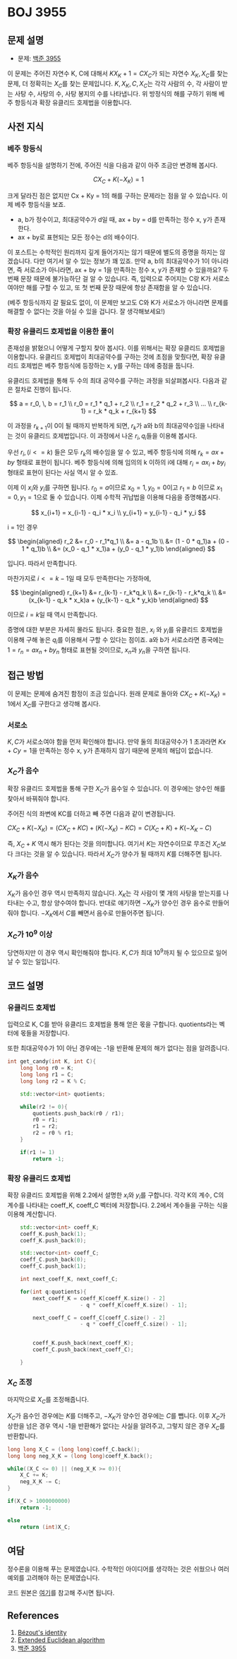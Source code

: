 # BOJ 3955

## 문제 설명

- 문제: [백준 3955](https://www.acmicpc.net/problem/3955)

이 문제는 주어진 자연수 K, C에 대해서 $KX_K + 1 = CX_C$가 되는 자연수 $X_K, X_C$를 찾는 문제, 더 정확히는 $X_C$를 찾는 문제입니다. $K, X_K, C, X_C$는 각각 사람의 수, 각 사람이 받는 사탕 수, 사탕의 수, 사탕 봉지의 수를 나타냅니다. 위 방정식의 해를 구하기 위해 베주 항등식과 확장 유클리드 호제법을 이용합니다.

## 사전 지식

### 베주 항등식

베주 항등식을 설명하기 전에, 주어진 식을 다음과 같이 아주 조금만 변경해 봅시다.

$$
CX_C + K(-X_K) = 1
$$

크게 달라진 점은 없지만 Cx + Ky = 1의 해를 구하는 문제라는 점을 알 수 있습니다. 이제 베주 항등식을 보죠.

>

- a, b가 정수이고, 최대공약수가 d일 때, ax + by = d를 만족하는 정수 x, y가 존재한다.
- ax + by로 표현되는 모든 정수는 d의 배수이다.

이 포스트는 수학적인 원리까지 깊게 들어가지는 않기 때문에 별도의 증명을 하지는 않겠습니다. 다만 여기서 알 수 있는 정보가 꽤 있죠. 만약 a, b의 최대공약수가 1이 아니라면, 즉 서로소가 아니라면, ax + by = 1을 만족하는 정수 x, y가 존재할 수 있을까요? 두 번째 문장 때문에 불가능하단 걸 알 수 있습니다. 즉, 입력으로 주어지는 C랑 K가 서로소여야만 해를 구할 수 있고, 또 첫 번째 문장 때문에 항상 존재함을 알 수 있습니다.

(베주 항등식까지 갈 필요도 없이, 이 문제만 보고도 C와 K가 서로소가 아니라면 문제를 해결할 수 없다는 것을 아실 수 있을 겁니다. 잘 생각해보세요!)

### 확장 유클리드 호제법을 이용한 풀이

존재성을 밝혔으니 어떻게 구할지 찾아 봅시다. 이를 위해서는 확장 유클리드 호제법을 이용합니다. 유클리드 호제법이 최대공약수를 구하는 것에 초점을 맞췄다면, 확장 유클리드 호제법은 베주 항등식에 등장하는 x, y를 구하는 데에 중점을 둡니다.

유클리드 호제법을 통해 두 수의 최대 공약수를 구하는 과정을 되살펴봅시다. 다음과 같은 절차로 진행이 됩니다.

$$
a = r_0, \, b = r_1 \\
r_0 = r_1 * q_1 + r_2 \\
r_1 = r_2 * q_2 + r_3 \\
... \\
r_{k-1} = r_k * q_k + r_{k+1}
$$

이 과정을 $r_{k+1}$이 0이 될 때까지 반복하게 되면, $r_{k}$가 a와 b의 최대공약수임을 나타내는 것이 유클리드 호제법입니다. 이 과정에서 나온 $r_{i}, q_{i}$들을 이용해 봅시다.

우선 $r_{i}, (i <= k)$ 들은 모두 $r_{k}$의 배수임을 알 수 있고, 베주 항등식에 의해 $r_{k} = ax + by$ 형태로 표현이 됩니다. 베주 항등식에 의해 임의의 k 이하의 i에 대해 $r_{i} = ax_i + by_i$ 형태로 표현이 된다는 사실 역시 알 수 있죠.

이제 이 $x_i$와 $y_i$를 구하면 됩니다. $r_0 = a$이므로 $x_0 = 1, y_0 = 0$이고 $r_1 = b$ 이므로 $x_1 = 0, y_1 = 1$으로 둘 수 있습니다. 이제 수학적 귀납법을 이용해 다음을 증명해봅시다.

$$
x_{i+1} = x_{i-1} - q_i * x_i \\
y_{i+1} = y_{i-1} - q_i * y_i
$$

i = 1인 경우

$$
\begin{aligned}
r_2 &= r_0 - r_1*q_1 \\
	&= a - q_1b \\
    &= (1 - 0 * q_1)a + (0 - 1 * q_1)b \\
    &= (x_0 - q_1 * x_1)a + (y_0 - q_1 * y_1)b
\end{aligned}
$$

입니다. 따라서 만족합니다.

마찬가지로 $i <= k-1$일 때 모두 만족한다는 가정하에,

$$
\begin{aligned}
r_{k+1} &= r_{k-1} - r_k*q_k \\
        &= r_{k-1} - r_k*q_k \\
        &= (x_{k-1} - q_k * x_k)a + (y_{k-1} - q_k * y_k)b
        \end{aligned}
$$

이므로 $i = k$일 때 역시 만족합니다.

증명에 대한 부분은 자세히 몰라도 됩니다. 중요한 점은, $x_i$ 와 $y_i$를 유클리드 호제법을 이용해 구해 놓은 $q_i$를 이용해서 구할 수 있다는 점이죠. a와 b가 서로소라면 종국에는 $1 = r_n = ax_n + by_n$ 형태로 표현될 것이므로, $x_n$과 $y_n$을 구하면 됩니다.

## 접근 방법

이 문제는 문제에 숨겨진 함정이 조금 있습니다. 원래 문제로 돌아와 $CX_C + K(-X_K) = 1$에서 $X_C$를 구한다고 생각해 봅시다.

### 서로소

$K, C$가 서로소여야 함을 먼저 확인해야 합니다. 만약 둘의 최대공약수가 1 초과라면 $Kx + Cy = 1$을 만족하는 정수 x, y가 존재하지 않기 때문에 문제의 해답이 없습니다.

### $X_C$가 음수

확장 유클리드 호제법을 통해 구한 $X_C$가 음수일 수 있습니다. 이 경우에는 양수인 해를 찾아서 바꿔줘야 합니다.

주어진 식의 좌변에 KC를 더하고 빼 주면 다음과 같이 변경됩니다.

$CX_C + K(-X_K) = (CX_C + KC)+ (K(-X_K) - KC)= C(X_C + K) + K(- X_K - C)$

즉, $X_C+K$ 역시 해가 된다는 것을 의미합니다. 여기서 $K$는 자연수이므로 무조건 $X_C$보다 크다는 것을 알 수 있습니다. 따라서 $X_C$가 양수가 될 때까지 $K$를 더해주면 됩니다.

### $X_K$가 음수

$X_K$가 음수인 경우 역시 만족하지 않습니다. $X_K$는 각 사람이 몇 개의 사탕을 받는지를 나타내는 수고, 항상 양수여야 합니다. 반대로 얘기하면 $-X_K$가 양수인 경우 음수로 만들어줘야 합니다. $-X_K$에서 $C$를 빼면서 음수로 만들어주면 됩니다.

### $X_C$가 $10^9$ 이상

당연하지만 이 경우 역시 확인해줘야 합니다. $K, C$가 최대 $10^9$까지 될 수 있으므로 일어날 수 있는 일입니다.

## 코드 설명

### 유클리드 호제법

입력으로 K, C를 받아 유클리드 호제법을 통해 얻은 몫을 구합니다. quotients라는 벡터에 몫들을 저장합니다.

또한 최대공약수가 1이 아닌 경우에는 -1을 반환해 문제의 해가 없다는 점을 알려줍니다.

```cpp
int get_candy(int K, int C){
    long long r0 = K;
    long long r1 = C;
    long long r2 = K % C;

    std::vector<int> quotients;

    while(r2 != 0){
        quotients.push_back(r0 / r1);
        r0 = r1;
        r1 = r2;
        r2 = r0 % r1;
    }

    if(r1 != 1)
        return -1;
```

### 확장 유클리드 호제법

확장 유클리드 호제법을 위해 2.2에서 설명한 $x_i$와 $y_i$를 구합니다. 각각 K의 계수, C의 계수를 나타내는 coeff_K, coeff_C 벡터에 저장합니다. 2.2에서 계수들을 구하는 식을 이용해 계산합니다.

```cpp
    std::vector<int> coeff_K;
    coeff_K.push_back(1);
    coeff_K.push_back(0);

    std::vector<int> coeff_C;
    coeff_C.push_back(0);
    coeff_C.push_back(1);

    int next_coeff_K, next_coeff_C;

    for(int q:quotients){
        next_coeff_K = coeff_K[coeff_K.size() - 2]
                       - q * coeff_K[coeff_K.size() - 1];

        next_coeff_C = coeff_C[coeff_C.size() - 2]
                       - q * coeff_C[coeff_C.size() - 1];


        coeff_K.push_back(next_coeff_K);
        coeff_C.push_back(next_coeff_C);

    }
```

### $X_C$ 조정

마지막으로 $X_C$를 조정해줍니다.

$X_C$가 음수인 경우에는 $K$를 더해주고, $-X_K$가 양수인 경우에는 $C$를 뺍니다. 이후 $X_C$가 상한을 넘은 경우 역시 -1을 반환해가 없다는 사실을 알려주고, 그렇지 않은 경우 $X_C$를 반환합니다.

```cpp
long long X_C = (long long)coeff_C.back();
long long neg_X_K = (long long)coeff_K.back();

while((X_C <= 0) || (neg_X_K >= 0)){
    X_C += K;
    neg_X_K -= C;
}

if(X_C > 1000000000)
    return -1;

else
    return (int)X_C;
```

## 여담

정수론을 이용해 푸는 문제였습니다. 수학적인 아이디어를 생각하는 것은 쉬웠으나 여러 예외를 고려해야 하는 문제였습니다.

코드 원본은 [여기]()를 참고해 주시면 됩니다.

## References

1. [Bézout's identity](https://en.wikipedia.org/wiki/B%C3%A9zout%27s_identity)
2. [Extended Euclidean algorithm](https://en.wikipedia.org/wiki/Extended_Euclidean_algorithm)
3. [백준 3955](https://www.acmicpc.net/problem/3955)

